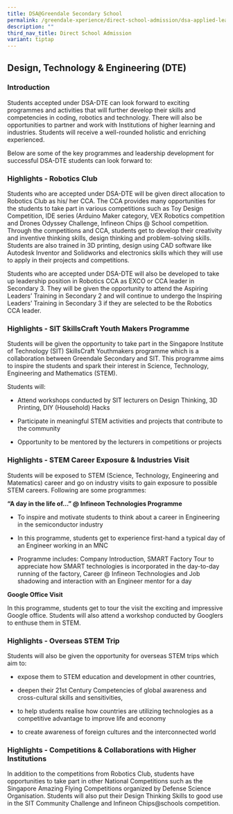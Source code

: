 ```yaml
---
title: DSA@Greendale Secondary School
permalink: /greendale-xperience/direct-school-admission/dsa-applied-learning-programme/
description: ""
third_nav_title: Direct School Admission
variant: tiptap
---
```

<h2>Design, Technology &amp; Engineering (DTE)</h2>
<h3>Introduction</h3>
<p>Students accepted under DSA-DTE can look forward to exciting programmes
and activities that will further develop their skills and competencies
in coding, robotics and technology. There will also be opportunities to
partner and work with Institutions of higher learning and industries. Students
will receive a well-rounded holistic and enriching experienced.</p>
<p>Below are some of the key programmes and leadership development for successful
DSA-DTE students can look forward to:</p>
<h3>Highlights - <strong>Robotics Club</strong></h3>
<p>Students who are accepted under DSA-DTE will be given direct allocation
to Robotics Club as his/ her CCA. The CCA provides many opportunities for
the students to take part in various competitions such as Toy Design Competition,
IDE series (Arduino Maker category, VEX Robotics competition and Drones
Odyssey Challenge, Infineon Chips @ School competition. Through the competitions
and CCA, students get to develop their creativity and inventive thinking
skills, design thinking and problem-solving skills. Students are also trained
in 3D printing, design using CAD software like Autodesk Inventor and Solidworks
and electronics skills which they will use to apply in their projects and
competitions.</p>
<p>Students who are accepted under DSA-DTE will also be developed to take
up leadership position in Robotics CCA as EXCO or CCA leader in Secondary
3. They will be given the opportunity to attend the Aspiring Leaders’ Training
in Secondary 2 and will continue to undergo the Inspiring Leaders’ Training
in Secondary 3 if they are selected to be the Robotics CCA leader.</p>
<h3>Highlights - <strong>SIT SkillsCraft Youth Makers Programme</strong></h3>
<p>Students will be given the opportunity to take part in the Singapore Institute
of Technology (SIT) SkillsCraft Youthmakers programme which is a collaboration
between Greendale Secondary and SIT. This programme aims to inspire the
students and spark their interest in Science, Technology, Engineering and
Mathematics (STEM).</p>
<p>Students will:</p>
<ul data-tight="true" class="tight">
<li>
<p>Attend workshops conducted by SIT lecturers on Design Thinking, 3D Printing,
DIY (Household) Hacks</p>
</li>
<li>
<p>Participate in meaningful STEM activities and projects that contribute
to the community</p>
</li>
<li>
<p>Opportunity to be mentored by the lecturers in competitions or projects</p>
</li>
</ul>
<h3>Highlights - <strong>STEM Career Exposure &amp; Industries Visit</strong></h3>
<p>Students will be exposed to STEM (Science, Technology, Engineering and
Matematics) career and go on industry visits to gain exposure to possible
STEM careers. Following are some programmes:</p>
<p><strong>“A day in the life of…” @ Infineon Technologies Programme</strong>
</p>
<ul data-tight="true" class="tight">
<li>
<p>To inspire and motivate students to think about a career in Engineering
in the semiconductor industry</p>
</li>
<li>
<p>In this programme, students get to experience first-hand a typical day
of an Engineer working in an MNC</p>
</li>
<li>
<p>Programme includes: Company Introduction, SMART Factory Tour to appreciate
how SMART technologies is incorporated in the day-to-day running of the
factory, Career @ Infineon Technologies and Job shadowing and interaction
with an Engineer mentor for a day</p>
</li>
</ul>
<p><strong>Google Office Visit</strong>
</p>
<p>In this programme, students get to tour the visit the exciting and impressive
Google office. Students will also attend a workshop conducted by Googlers
to enthuse them in STEM.</p>
<h3>Highlights - <strong>Overseas STEM Trip</strong></h3>
<p>Students will also be given the opportunity for overseas STEM trips which
aim to:</p>
<ul data-tight="true" class="tight">
<li>
<p>expose them to STEM education and development in other countries,</p>
</li>
<li>
<p>deepen their 21st&nbsp;Century Competencies of global awareness and cross-cultural
skills and sensitivities,</p>
</li>
<li>
<p>to help students realise how countries are utilizing technologies as a
competitive advantage to improve life and economy</p>
</li>
<li>
<p>to create awareness of foreign cultures and the interconnected world</p>
</li>
</ul>
<h3>Highlights - <strong>Competitions &amp; Collaborations with Higher Institutions</strong></h3>
<p>In addition to the competitions from Robotics Club, students have opportunities
to take part in other National Competitions such as the Singapore Amazing
Flying Competitions organized by Defense Science Organisation. Students
will also put their Design Thinking Skills to good use in the SIT Community
Challenge and Infineon Chips@schools competition.</p>